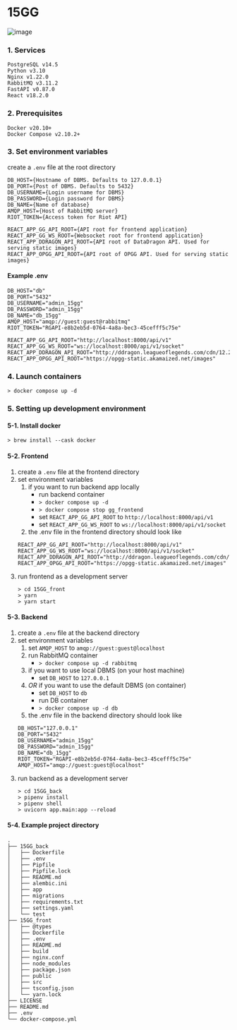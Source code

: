 # 15GG

![image](https://user-images.githubusercontent.com/39877377/236750034-4a2fcc87-967c-4d02-bc67-fe9ce76908df.png)


### 1. Services

```
PostgreSQL v14.5
Python v3.10
Nginx v1.22.0
RabbitMQ v3.11.2
FastAPI v0.87.0
React v18.2.0
```

### 2. Prerequisites

```
Docker v20.10+
Docker Compose v2.10.2+
```

### 3. Set environment variables

create a `.env` file at the root directory

```
DB_HOST={Hostname of DBMS. Defaults to 127.0.0.1}
DB_PORT={Post of DBMS. Defaults to 5432}
DB_USERNAME={Login username for DBMS}
DB_PASSWORD={Login password for DBMS}
DB_NAME={Name of database}
AMQP_HOST={Host of RabbitMQ server}
RIOT_TOKEN={Access token for Riot API}

REACT_APP_GG_API_ROOT={API root for frontend application}
REACT_APP_GG_WS_ROOT={Websocket root for frontend application}
REACT_APP_DDRAGON_API_ROOT={API root of DataDragon API. Used for serving static images}
REACT_APP_OPGG_API_ROOT={API root of OPGG API. Used for serving static images}
```
#### Example .env

```
DB_HOST="db"
DB_PORT="5432"
DB_USERNAME="admin_15gg"
DB_PASSWORD="admin_15gg"
DB_NAME="db_15gg"
AMQP_HOST="amqp://guest:guest@rabbitmq"
RIOT_TOKEN="RGAPI-e8b2eb5d-0764-4a8a-bec3-45cefff5c75e"

REACT_APP_GG_API_ROOT="http://localhost:8000/api/v1"
REACT_APP_GG_WS_ROOT="ws://localhost:8000/api/v1/socket"
REACT_APP_DDRAGON_API_ROOT="http://ddragon.leagueoflegends.com/cdn/12.22.1/img"
REACT_APP_OPGG_API_ROOT="https://opgg-static.akamaized.net/images"
```

### 4. Launch containers

```
> docker compose up -d
```

### 5. Setting up development environment

#### 5-1. Install docker
```
> brew install --cask docker
```

#### 5-2. Frontend

1. create a `.env` file at the frontend directory
2. set environment variables
    1. if you want to run backend app locally
        - run backend container
        - `> docker compose up -d`
        - `> docker compose stop gg_frontend`
        - set `REACT_APP_GG_API_ROOT` to `http://localhost:8000/api/v1`
        - set `REACT_APP_GG_WS_ROOT` to `ws://localhost:8000/api/v1/socket`
    2. the .env file in the frontend directory should look like
    ```
    REACT_APP_GG_API_ROOT="http://localhost:8000/api/v1"
    REACT_APP_GG_WS_ROOT="ws://localhost:8000/api/v1/socket"
    REACT_APP_DDRAGON_API_ROOT="http://ddragon.leagueoflegends.com/cdn/12.22.1/img"
    REACT_APP_OPGG_API_ROOT="https://opgg-static.akamaized.net/images"
    ```
3. run frontend as a development server
    ```
    > cd 15GG_front
    > yarn
    > yarn start
    ```

#### 5-3. Backend

1. create a `.env` file at the backend directory
2. set environment variables
    1. set `AMQP_HOST` to `amqp://guest:guest@localhost`
    2. run RabbitMQ container
        - `> docker compose up -d rabbitmq`
    3. if you want to use local DBMS (on your host machine)
        - set `DB_HOST` to `127.0.0.1`
    4. *OR* if you want to use the default DBMS (on container)
        - set `DB_HOST` to `db`
        - run DB container
        - `> docker compose up -d db`
    5. the .env file in the backend directory should look like
    ```
    DB_HOST="127.0.0.1"
    DB_PORT="5432"
    DB_USERNAME="admin_15gg"
    DB_PASSWORD="admin_15gg"
    DB_NAME="db_15gg"
    RIOT_TOKEN="RGAPI-e8b2eb5d-0764-4a8a-bec3-45cefff5c75e"
    AMQP_HOST="amqp://guest:guest@localhost"
    ```
3. run backend as a development server
    ```
    > cd 15GG_back
    > pipenv install
    > pipenv shell
    > uvicorn app.main:app --reload
    ```

#### 5-4. Example project directory

```
.
├── 15GG_back
│   ├── Dockerfile
│   ├── .env
│   ├── Pipfile
│   ├── Pipfile.lock
│   ├── README.md
│   ├── alembic.ini
│   ├── app
│   ├── migrations
│   ├── requirements.txt
│   ├── settings.yaml
│   └── test
├── 15GG_front
│   ├── @types
│   ├── Dockerfile
│   ├── .env
│   ├── README.md
│   ├── build
│   ├── nginx.conf
│   ├── node_modules
│   ├── package.json
│   ├── public
│   ├── src
│   ├── tsconfig.json
│   └── yarn.lock
├── LICENSE
├── README.md
├── .env
└── docker-compose.yml
```
